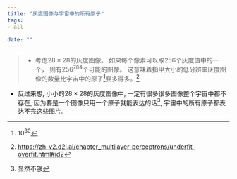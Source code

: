 ```yaml
---
title: "灰度图像与宇宙中的所有原子"
tags:
- all

date: ""
---
```


> - 考虑$28×28$的灰度图像。 如果每个像素可以取$256$个灰度值中的一个， 则有$256^{784}$个可能的图像。 这意味着指甲大小的低分辨率灰度图像的数量比宇宙中的原子[^3]要多得多。[^1]

- 反过来想, 小小的$28×28$的灰度图像中, 一定有很多很多图像整个宇宙中都不存在, 因为要是一个图像只用一个原子就能表达的话[^2], 宇宙中的所有原子都表达不完这些图片.

[^1]: https://zh-v2.d2l.ai/chapter_multilayer-perceptrons/underfit-overfit.html#id2
[^2]: 显然不够
[^3]: $10^{80}$